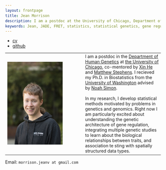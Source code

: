 ```yaml
---
layout: frontpage
title: Jean Morrison
description: I am a postdoc at the University of Chicago, Department of Human Genetics. My research is in statistical genetics. 
keywords: Jean, JADE, FRET, statistics, statistical genetics, gene regulation
---
```


<div class="navbar">
  <div class="navbar-inner">
      <ul class="nav">
          <li><a href="{{ BASE_PATH }}/assets/cv-jean.pdf">cv</a></li>
          <li><a href="https://github.com/jean997">github</a></li>
      </ul>
  </div>
</div>

<!--style> .equal-width td {   width: 50%; } </style--> 
<table class="wide">
<tr>
  <td class="left" width="50%">
	<img src="pages/icons16/JeanMorrison.jpg" style="width: 75%; height: 30%" alt="my profile picture" title = "profile picture"/>
   </td>
  <td class="left">
 I am a postdoc in the <a href="http://www.genes.uchicago.edu">Department of 
	Human Genetics</a>
   	at <a href="http://www.uchicago.edu">the University of Chicago</a>,
 	co-mentored by <a href="http://xinhelab.org">Xin He</a> and
	<a href="http://stephenslab.uchicago.edu">Matthew Stephens</a>.
   I recieved my Ph.D. in Biostatistics from the <a href="https://www.biostat.washington.edu">University of Washington</a>
  	advised by <a href="http://www.faculty.washington.edu/nrsimon/">Noah Simon</a>.
 <br>
  <br> In my research, I develop statistical methods motivated by problems in genetics and genomics. Right now I am particularly excited about understanding the genetic architecture of gene regulation, integrating multiple genetic studies to learn about the biological relationships between traits, and association te
sting with spatially structured data types. 
  </td>

</tr>
</table>

<div class="container">
  <div id = "hide_email">
	Email: <code>morrison.jeanv at gmail.com</code><br/>
  </div>
</div>
